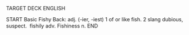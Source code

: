 TARGET DECK
ENGLISH

START
Basic
Fishy
Back: adj. (-ier, -iest) 1 of or like fish. 2 slang dubious, suspect.  fishily adv. Fishiness n.
END
